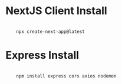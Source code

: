 # NextJS Client Install

```bash

    npx create-next-app@latest

```

# Express Install

```bash

    npm install express cors axios nodemon

```
